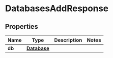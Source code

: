 

# DatabasesAddResponse


## Properties

| Name | Type | Description | Notes |
|------------ | ------------- | ------------- | -------------|
|**db** | [**Database**](Database.md) |  |  |



